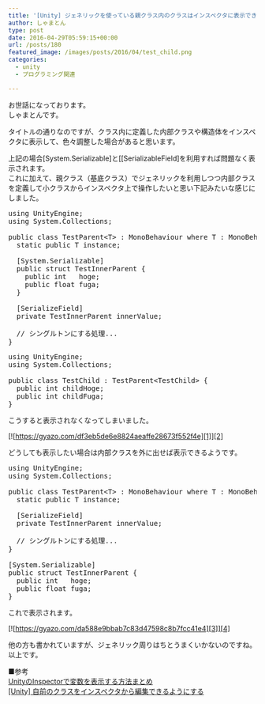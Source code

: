 ```yaml
---
title: '[Unity] ジェネリックを使っている親クラス内のクラスはインスペクタに表示できない'
author: しゃまとん
type: post
date: 2016-04-29T05:59:15+00:00
url: /posts/180
featured_image: /images/posts/2016/04/test_child.png
categories:
  - unity
  - プログラミング関連

---
```

お世話になっております。  
しゃまとんです。

タイトルの通りなのですが、クラス内に定義した内部クラスや構造体をインスペクタに表示して、色々調整した場合があると思います。

上記の場合[System.Serializable]と[[SerializableField]を利用すれば問題なく表示されます。  
これに加えて、親クラス（基底クラス）でジェネリックを利用しつつ内部クラスを定義して小クラスからインスペクタ上で操作したいと思い下記みたいな感じにしました。

<pre class="brush: csharp; gutter: true">using UnityEngine;
using System.Collections;

public class TestParent&lt;T&gt; : MonoBehaviour where T : MonoBehaviour {
  static public T instance;

  [System.Serializable]
  public struct TestInnerParent {
    public int   hoge;
    public float fuga;
  }

  [SerializeField]
  private TestInnerParent innerValue;

  // シングルトンにする処理...
}</pre>

<pre class="brush: csharp; gutter: true">using UnityEngine;
using System.Collections;

public class TestChild : TestParent&lt;TestChild&gt; {
  public int childHoge;
  public int childFuga;
}</pre>

こうすると表示されなくなってしまいました。

[![https://gyazo.com/df3eb5de6e8824aeaffe28673f552f4e][1]][2]

どうしても表示したい場合は内部クラスを外に出せば表示できるようです。

<pre class="brush: csharp; gutter: true">using UnityEngine;
using System.Collections;

public class TestParent&lt;T&gt; : MonoBehaviour where T : MonoBehaviour {
  static public T instance;

  [SerializeField]
  private TestInnerParent innerValue;

  // シングルトンにする処理...
}

[System.Serializable]
public struct TestInnerParent {
  public int   hoge;
  public float fuga;
}</pre>

これで表示されます。

[![https://gyazo.com/da588e9bbab7c83d47598c8b7fcc41e4][3]][4]

他の方も書かれていますが、ジェネリック周りはちとうまくいかないのですね。  
以上です。

■参考  
<a href="http://qiita.com/k_yanase/items/3bb59963a6f477f5a523" target="_blank">UnityのInspectorで変数を表示する方法まとめ</a>  
<a href="http://ftvoid.com/blog/post/732" target="_blank">[Unity] 自前のクラスをインスペクタから編集できるようにする<br /> </a>

 [1]: https://i.gyazo.com/df3eb5de6e8824aeaffe28673f552f4e.png
 [2]: https://gyazo.com/df3eb5de6e8824aeaffe28673f552f4e
 [3]: https://i.gyazo.com/da588e9bbab7c83d47598c8b7fcc41e4.png
 [4]: https://gyazo.com/da588e9bbab7c83d47598c8b7fcc41e4